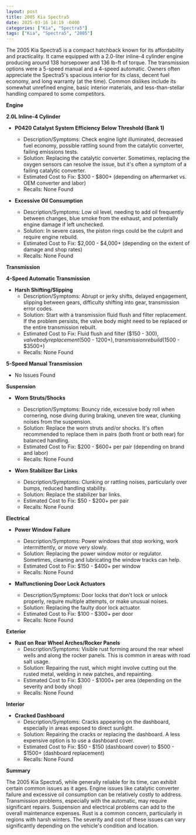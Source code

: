 ```yaml
---
layout: post
title: 2005 Kia Spectra5
date: 2025-03-16 14:19 -0400
categories: ["Kia", "Spectra5"]
tags: ["Kia", "Spectra5", "2005"]
---
```

The 2005 Kia Spectra5 is a compact hatchback known for its affordability and practicality. It came equipped with a 2.0-liter inline-4 cylinder engine producing around 138 horsepower and 136 lb-ft of torque. The transmission options were a 5-speed manual and a 4-speed automatic. Owners often appreciate the Spectra5's spacious interior for its class, decent fuel economy, and long warranty (at the time). Common dislikes include its somewhat unrefined engine, basic interior materials, and less-than-stellar handling compared to some competitors.

**Engine**

**2.0L Inline-4 Cylinder**

*   **P0420 Catalyst System Efficiency Below Threshold (Bank 1)**
    *   Description/Symptoms: Check engine light illuminated, decreased fuel economy, possible rattling sound from the catalytic converter, failing emissions tests.
    *   Solution: Replacing the catalytic converter. Sometimes, replacing the oxygen sensors can resolve the issue, but it's often a symptom of a failing catalytic converter.
    *   Estimated Cost to Fix: $300 - $800+ (depending on aftermarket vs. OEM converter and labor)
    *   Recalls: None Found

* **Excessive Oil Consumption**
    *   Description/Symptoms: Low oil level, needing to add oil frequently between changes, blue smoke from the exhaust, and potentially engine damage if left unchecked.
    *   Solution: In severe cases, the piston rings could be the culprit and require engine rebuild.
    *   Estimated Cost to Fix: $2,000 - $4,000+ (depending on the extent of damage and shop rates)
    * Recalls: None Found

**Transmission**

**4-Speed Automatic Transmission**

*   **Harsh Shifting/Slipping**
    *   Description/Symptoms: Abrupt or jerky shifts, delayed engagement, slipping between gears, difficulty shifting into gear, transmission error codes.
    *   Solution: Start with a transmission fluid flush and filter replacement. If the problem persists, the valve body might need to be replaced or the entire transmission rebuilt.
    *   Estimated Cost to Fix: Fluid flush and filter ($150 - $300), valve body replacement ($500 - $1200+), transmission rebuild ($1500 - $3500+)
    *   Recalls: None Found

**5-Speed Manual Transmission**
* No Issues Found

**Suspension**

*   **Worn Struts/Shocks**
    *   Description/Symptoms: Bouncy ride, excessive body roll when cornering, nose diving during braking, uneven tire wear, clunking noises from the suspension.
    *   Solution: Replace the worn struts and/or shocks. It's often recommended to replace them in pairs (both front or both rear) for balanced handling.
    *   Estimated Cost to Fix: $200 - $600+ per pair (depending on brand and labor)
    *   Recalls: None Found

*   **Worn Stabilizer Bar Links**
    * Description/Symptoms: Clunking or rattling noises, particularly over bumps, reduced handling stability.
    * Solution: Replace the stabilizer bar links.
    * Estimated Cost to Fix: $50 - $200+ per pair
    * Recalls: None Found

**Electrical**

*   **Power Window Failure**
    *   Description/Symptoms: Power windows that stop working, work intermittently, or move very slowly.
    *   Solution: Replacing the power window motor or regulator. Sometimes, cleaning and lubricating the window tracks can help.
    *   Estimated Cost to Fix: $150 - $400+ per window
    *   Recalls: None Found

*   **Malfunctioning Door Lock Actuators**
    *   Description/Symptoms: Door locks that don't lock or unlock properly, require multiple attempts, or make unusual noises.
    *   Solution: Replacing the faulty door lock actuator.
    *   Estimated Cost to Fix: $100 - $300+ per door
    *   Recalls: None Found

**Exterior**

*   **Rust on Rear Wheel Arches/Rocker Panels**
    *   Description/Symptoms: Visible rust forming around the rear wheel wells and along the rocker panels. This is common in areas with road salt usage.
    *   Solution: Repairing the rust, which might involve cutting out the rusted metal, welding in new patches, and repainting.
    *   Estimated Cost to Fix: $300 - $1000+ per area (depending on the severity and body shop)
    * Recalls: None Found

**Interior**

*   **Cracked Dashboard**
    * Description/Symptoms: Cracks appearing on the dashboard, especially in areas exposed to direct sunlight.
    * Solution: Repairing the cracks or replacing the dashboard. A less expensive option is to use a dashboard cover.
    * Estimated Cost to Fix: $50 - $150 (dashboard cover) to $500 - $1500+ (dashboard replacement)
    * Recalls: None Found

**Summary**

The 2005 Kia Spectra5, while generally reliable for its time, can exhibit certain common issues as it ages. Engine issues like catalytic converter failure and excessive oil consumption can be relatively costly to address. Transmission problems, especially with the automatic, may require significant repairs. Suspension and electrical problems can add to the overall maintenance expenses. Rust is a common concern, particularly in regions with harsh winters. The severity and cost of these issues can vary significantly depending on the vehicle's condition and location.

